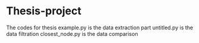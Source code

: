 # Thesis-project
The codes for thesis 
example.py is the data extraction part
untitled.py is the data filtration
closest_node.py is the data comparison
